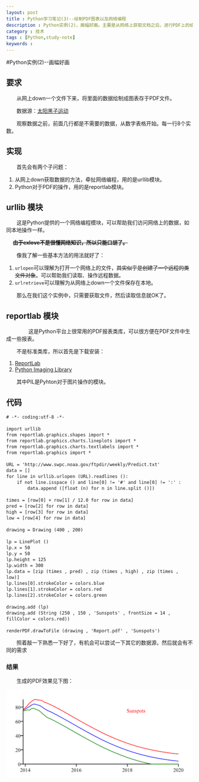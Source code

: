 ```yaml
---
layout: post
title : Python学习笔记(3)--绘制PDF图表以及网络编程
description : Python实例(2)，画幅好画。主要是从网络上获取文档之后，进行PDF上的绘制图表。
category : 技术
tags : [Python,study-note]
keywords : 
---
```


#Python实例(2)--画幅好画

## 要求

　　从网上down一个文件下来，将里面的数据绘制成图表存于PDF文件。

　　数据源：[太阳黑子运动](http://www.swpc.noaa.gov/ftpdir/weekly/Predict.txt)

　　观察数据之前，前面几行都是不需要的数据，从数字表格开始。每一行8个实数。

## 实现

　　首先会有两个子问题：

1.  从网上down获取数据的方法，牵扯网络编程，用的是urllib模块。
2.  Python对于PDF的操作，用的是reportlab模块。

## urllib 模块

　　这是Python提供的一个网络编程模块，可以帮助我们访问网络上的数据，如同本地操作一样。

　	<del>**由于cxlove不是很懂网络知识，所以只能口胡了。**</del>

　　像我了解一些基本方法的用法就好了：

1. `urlopen`可以理解为打开一个网络上的文件，<del>其实似乎是创建了一个远程的类文件对象</del>。可以帮助我们读取、操作远程数据。
2. `urlretrieve`可以理解为从网络上down一个文件保存在本地。

　　那么在我们这个实例中，只需要获取文件，然后读取信息就OK了。

## reportlab 模块
　　
　　这是Python平台上很常用的PDF报表类库，可以很方便在PDF文件中生成一些报表。

　　不是标准类库，所以首先是下载安装：
1.  [ReportLab](https://www.reportlab.com/software/downloads/)
2.  [Python Imaging Library](http://www.pythonware.com/products/pil/)

　　其中PIL是Pyhton对于图片操作的模块。

## 代码

    # -*- coding:utf-8 -*-
    
    import urllib
    from reportlab.graphics.shapes import *
    from reportlab.graphics.charts.lineplots import *
    from reportlab.graphics.charts.textlabels import *
    from reportlab.graphics import *
    
    URL = 'http://www.swpc.noaa.gov/ftpdir/weekly/Predict.txt'
    data = []
    for line in urllib.urlopen (URL).readlines ():
    	if not line.isspace () and line[0] != '#' and line[0] != ':' :
    		data.append ([float (n) for n in line.split ()])
    
    times = [row[0] + row[1] / 12.0 for row in data]
    pred = [row[2] for row in data]
    high = [row[3] for row in data]
    low = [row[4] for row in data]
    
    drawing = Drawing (400 , 200)
    
    lp = LinePlot ()
    lp.x = 50
    lp.y = 50
    lp.height = 125
    lp.width = 300
    lp.data = [zip (times , pred) , zip (times , high) , zip (times , low)]
    lp.lines[0].strokeColor = colors.blue
    lp.lines[1].strokeColor = colors.red
    lp.lines[2].strokeColor = colors.green
    
    drawing.add (lp)
    drawing.add (String (250 , 150 , 'Sunspots' , frontSize = 14 , fillColor = colors.red))
    
    renderPDF.drawToFile (drawing , 'Report.pdf' , 'Sunspots')
    
　　照着敲一下熟悉一下好了，有机会可以尝试一下其它的数据源，然后就会有不同的需求

### 结果

　　生成的PDF效果见下图：

![Result](/images/PythonNote3_1.png)
